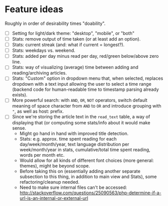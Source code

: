 # Feature ideas

Roughly in order of desirability times "doability".

- [ ] Setting for light/dark theme: "desktop", "mobile", or "both"
- [ ] Stats: remove output of time taken (or at least add an option).
- [ ] Stats: current streak (and: what if current = longest?).
- [ ] Stats: weekdays vs. weekend.
- [ ] Stats: added per day minus read per day, red/green below/above zero line.
- [ ] Stats: way of visualizing (average) time between adding and reading/archiving articles.
- [ ] Stats: "Custom" option in dropdown menu that, when selected, replaces dropdown with a text input allowing the user to select a time range (backend code for human-readable time to timestamp parsing already exists).
- [ ] More powerful search: with `AND`, `OR`, `NOT` operators, switch default meaning of space character from `AND` to `OR` and introduce grouping with `"`, as well as host: prefix.
- [ ] Since we're storing the article text in the `read_text` table, a way of displaying that (or computing some stats/info about it would make sense.
    - Might go hand in hand with improved title detection.
    - Stats: e.g. approx. time spent reading for each day/week/month/year, text language distribution per week/month/year in stats, cumulative/total time spent reading, words per month etc.
    - Would allow for all kinds of different font choices (more general: themes), might be beyond scope.
    - Before taking this on (essentially adding another separate subsection to this thing, in addition to main view and Stats), some refactoring/cleanup needed.
    - Need to make sure internal files can't be accessed: http://stackoverflow.com/questions/25090563/php-determine-if-a-url-is-an-internal-or-external-url
